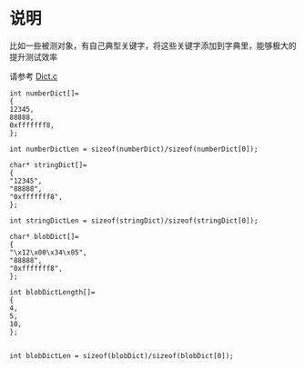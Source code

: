 # 说明

比如一些被测对象，有自己典型关键字，将这些关键字添加到字典里，能够极大的提升测试效率



请参考 
[Dict.c](../../codefuzzer/mutator/Dict.c)


```
int numberDict[]=
{
12345,
88888,
0xfffffff8,
};

int numberDictLen = sizeof(numberDict)/sizeof(numberDict[0]);

char* stringDict[]=
{
"12345",
"88888",
"0xfffffff8",
};

int stringDictLen = sizeof(stringDict)/sizeof(stringDict[0]);

char* blobDict[]=
{
"\x12\x00\x34\x05",
"88888",
"0xfffffff8",
};

int blobDictLength[]=
{
4,
5,
10,
};


int blobDictLen = sizeof(blobDict)/sizeof(blobDict[0]);

```
